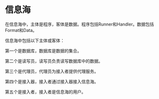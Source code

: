 # 信息海

在信息海中，主体是程序，客体是数据。程序包括Runner和Handler。数据包括Format和Data。

信息海中包括以下主体或客体：

第一个是数据库，数据库是数据的集合。

第二个是读写员，读写员负责读写数据库中的数据。

第三个是代理员，代理员为接入者提供代理服务。

第四个是接入器，接入者通过接入器接入信息海。

第五个是接入者，接入者是信息海的用户。
